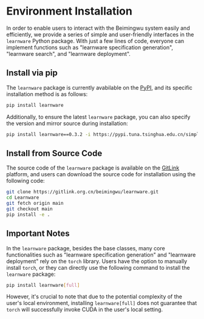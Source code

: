 # Environment Installation

In order to enable users to interact with the Beimingwu system easily and efficiently, we provide a series of simple and user-friendly interfaces in the `learnware` Python package. With just a few lines of code, everyone can implement functions such as "learnware specification generation", "learnware search", and "learnware deployment".

## Install via pip

The `learnware` package is currently avabilable on the [PyPI](https://pypi.org/project/learnware/), and its specific installation method is as follows:
```bash
pip install learnware
```

Additionally, to ensure the latest `learnware` package, you can also specify the version and mirror source during installation:
```bash
pip install learnware==0.3.2 -i https://pypi.tuna.tsinghua.edu.cn/simple
```

## Install from Source Code

The source code of the `learnware` package is available on the [GitLink](https://www.gitlink.org.cn/beimingwu/learnware) platform, and users can download the source code for installation using the following code:
```bash
git clone https://gitlink.org.cn/beimingwu/learnware.git
cd Learnware
git fetch origin main
git checkout main
pip install -e .
```

## Important Notes

In the `learnware` package, besides the base classes, many core functionalities such as "learnware specification generation" and "learnware deployment" rely on the `torch` library. Users have the option to manually install `torch`, or they can directly use the following command to install the `learnware` package:
```bash
pip install learnware[full]
```
However, it's crucial to note that due to the potential complexity of the user's local environment, installing `learnware[full]` does not guarantee that `torch` will successfully invoke CUDA in the user's local setting.